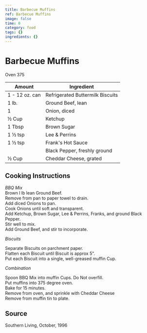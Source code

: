 ```yaml
---
title: Barbecue Muffins
ref: Barbecue Muffins
image: false
time: 0
category: food
tags: {}
ingredients: {}
---
```

# Barbecue Muffins  
  
Oven 375  
  
|Amount | Ingredient|  
|----|----|  
1 - 12 oz. can | Refrigerated Buttermilk Biscuits  
1 lb. | Ground Beef, lean  
1 | Onion, diced   
½ Cup | Ketchup  
1 Tbsp | Brown Sugar  
1 ½ tsp | Lee & Perrins  
1 ½ tsp | Frank's Hot Sauce  
|| Black Pepper, freshly ground  
½ Cup | Cheddar Cheese, grated  
  
## Cooking Instructions  
  
*BBQ Mix*  
Brown l lb lean Ground Beef.  
Remove from pan to paper towel to drain.  
Add diced Onions to pan.  
Cook Onions until soft and transparent.  
Add Ketchup, Brown Sugar, Lee & Perrins, Franks, and ground Black Pepper.  
Stir well to mix.  
Add Ground Beef, and stir to incorporate.  
  
*Biscuits*  
  
Separate Biscuits on parchment paper.  
Flatten each Biscuit until Biscuit is approx 5".  
Put each Biscuit into a single, well-greased muffin Cup.  
  
*Combination*  
  
Spoon BBQ Mix into muffin Cups.  Do Not overfill.  
Put muffins into 375 degree oven.  
Bake for 15 minutes.  
Remove from oven, and sprinkle with Cheddar Cheese  
Remove from muffin tin to plate.  
  
## Source  
Southern Living, October, 1996  
  
  
